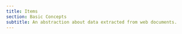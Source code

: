 ```yaml
---
title: Items
section: Basic Concepts
subtitle: An abstraction about data extracted from web documents.
---
```

